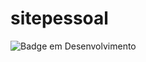 # sitepessoal
![Badge em Desenvolvimento](https://img.shields.io/github/stars/alaimcosta/sitepessoal?label=STATUS&message=EM%20DESENVOLVIMENTO&color=GREEN&style=for-the-badge)
